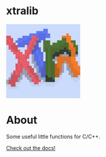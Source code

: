 # xtralib 

<img src="xtralib_logo.png" alt="xtralbs" width="200"/>

# About

Some useful little functions for C/C++.

<a href="https://yung-turabian.github.io/xtralib/html/index.html">Check out the docs!</a>
